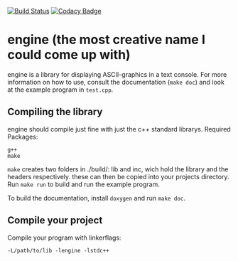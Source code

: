 [![Build Status](https://travis-ci.org/kompetenzbolzen/engine.svg?branch=master)](https://travis-ci.org/kompetenzbolzen/engine)
[![Codacy Badge](https://api.codacy.com/project/badge/Grade/9b19f9f7a8d241368f6ee640d824b293)](https://www.codacy.com/app/kompetenzbolzen/engine?utm_source=github.com&amp;utm_medium=referral&amp;utm_content=kompetenzbolzen/engine&amp;utm_campaign=Badge_Grade)

# engine (the most creative name I could come up with)

engine is a library for displaying ASCII-graphics in a text console. For more information on how to use, consult the documentation (`make doc`) and look at the example program in `test.cpp`.

## Compiling the library

engine should compile just fine with just the c++ standard librarys.
Required Packages:

    g++
    make

`make` creates two folders in ./build/: lib and inc, wich hold the library and the headers respectively. these can then be copied into your projects directory. Run `make run` to build and run the example program.

To build the documentation, install `doxygen` and run `make doc`.

## Compile your project

Compile your program with linkerflags:

    -L/path/to/lib -lengine -lstdc++
